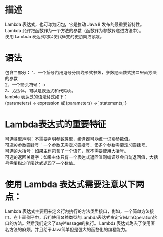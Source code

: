 # 描述
Lambda 表达式，也可称为闭包，它是推动 Java 8 发布的最重要新特性。  
Lambda 允许把函数作为一个方法的参数（函数作为参数传递进方法中）。  
使用 Lambda 表达式可以使代码变的更加简洁紧凑。

# 语法
包含三部分：
1、一个括号内用逗号分隔的形式参数，参数是函数式接口里面方法的参数  
2、一个箭头符号：->  
3、方法体，可以是表达式和代码块。  
lambda 表达式的语法格式如下：    
(parameters) -> expression 或 (parameters) ->{ statements; }  

# Lambda表达式的重要特征
可选类型声明：不需要声明参数类型，编译器可以统一识别参数值。  
可选的参数圆括号：一个参数无需定义圆括号，但多个参数需要定义圆括号。  
可选的大括号：如果主体包含了一个语句，就不需要使用大括号。  
可选的返回关键字：如果主体只有一个表达式返回值则编译器会自动返回值，大括号需要指定明表达式返回了一个数值。  


# 使用 Lambda 表达式需要注意以下两点：
Lambda 表达式主要用来定义行内执行的方法类型接口，例如，一个简单方法接口。在上面例子中，我们使用各种类型的Lambda表达式来定义MathOperation接口的方法。然后我们定义了sayMessage的执行。
Lambda 表达式免去了使用匿名方法的麻烦，并且给予Java简单但是强大的函数化的编程能力。


